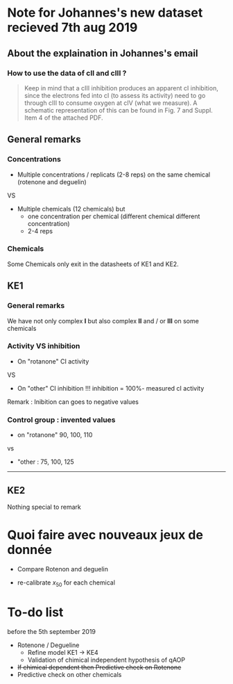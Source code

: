# Note for Johannes's new dataset recieved 7th aug 2019

## About the explaination in Johannes's email

### How to use the data of cII and cIII ?

> Keep in mind that a cIII inhibition produces an apparent cI inhibition, since the electrons fed into cI (to assess its activity) need to go through cIII to consume oxygen at cIV (what we measure). A schematic representation of this can be found in Fig. 7 and Suppl. Item 4 of the attached PDF.



## General remarks

### Concentrations

- Multiple concentrations / replicats (2-8 reps) on the same chemical (rotenone and deguelin)

VS

- Multiple chemicals (12 chemicals) but 
    - one concentration per chemical (different chemical different concentration)
    - 2-4 reps

### Chemicals

Some Chemicals only exit in the datasheets of KE1 and KE2.


## KE1

### General remarks

We have not only complex **I** but also complex **II** and / or **III** on some chemicals

### Activity VS inhibition

- On "rotanone" CI activity

VS

- On "other" CI inhibition !!! inhibition = 100%- measured cI activity

Remark : Inibition can goes to negative values

### Control group : invented values

- on "rotanone" 90, 100, 110

vs

- "other : 75, 100, 125
  
----

## KE2

Nothing special to remark


# Quoi faire avec nouveaux jeux de donnée

- Compare Rotenon and deguelin

- re-calibrate $x_{50}$ for each chemical

# To-do list

before the 5th september 2019

- Rotenone / Degueline
    - Refine model KE1 -> KE4
    - Validation of chimical independent hypothesis of qAOP
- ~~If chimical dependent then Predictive check on Rotenone~~
- Predictive check on other chemicals





